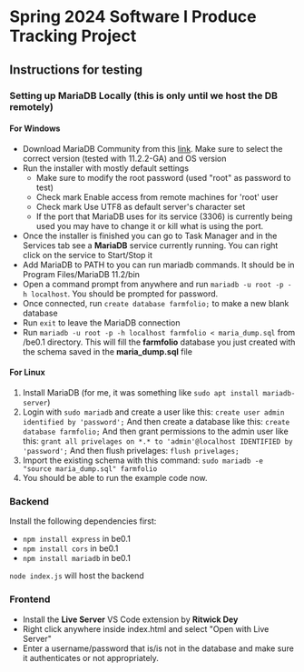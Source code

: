 # Spring 2024 Software I Produce Tracking Project

## Instructions for testing

### Setting up MariaDB Locally (this is only until we host the DB remotely)

#### For Windows

- Download MariaDB Community from this [link](https://mariadb.com/downloads/). Make sure to select the correct version (tested with 11.2.2-GA) and OS version
- Run the installer with mostly default settings
    - Make sure to modify the root password (used "root" as password to test)
    - Check mark Enable access from remote machines for 'root' user
    - Check mark Use UTF8 as default server's character set
    - If the port that MariaDB uses for its service (3306) is currently being used you may have to change it or kill what is using the port.
- Once the installer is finished you can go to Task Manager and in the Services tab see a **MariaDB** service currently running. You can right click on the service to Start/Stop it
- Add MariaDB to PATH to you can run mariadb commands. It should be in Program Files/MariaDB 11.2/bin
- Open a command prompt from anywhere and run `mariadb -u root -p -h localhost`. You should be prompted for password.
- Once connected, run `create database farmfolio;` to make a new blank database
- Run `exit` to leave the MariaDB connection
- Run `mariadb -u root -p -h localhost farmfolio < maria_dump.sql` from /be0.1 directory. This will fill the **farmfolio** database you just created with the schema saved in the **maria_dump.sql** file

#### For Linux

1. Install MariaDB (for me, it was something like `sudo apt install mariadb-server`)
3. Login with `sudo mariadb` and create a user like this:
`create user admin identified by 'password';`
And then create a database like this:
`create database farmfolio;`
And then grant permissions to the admin user like this:
`grant all privelages on *.* to 'admin'@localhost IDENTIFIED by 'password';`
And then flush privelages:
`flush privelages;`
3. Import the existing schema with this command:
`sudo mariadb -e "source maria_dump.sql" farmfolio`
4. You should be able to run the example code now.


### Backend

Install the following dependencies first:
- `npm install express` in be0.1
- `npm install cors` in be0.1
- `npm install mariadb` in be0.1

`node index.js` will host the backend

### Frontend
- Install the **Live Server** VS Code extension by **Ritwick Dey**
- Right click anywhere inside index.html and select "Open with Live Server"
- Enter a username/password that is/is not in the database and make sure it authenticates or not appropriately.
